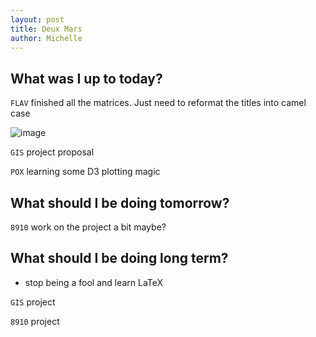 ```yaml
---
layout: post
title: Deux Mars
author: Michelle
---
```


## What was I up to today?

`FLAV` finished all the matrices.  Just need to reformat the titles into camel case

![image](http://mememaker.us/wp-content/uploads/2014/12/1418145978421.jpg)

`GIS` project proposal

`POX` learning some D3 plotting magic

## What should I be doing tomorrow?

`8910` work on the project a bit maybe?

## What should I be doing long term?

* stop being a fool and learn LaTeX

`GIS` project 

`8910` project


<i class="fa fa-code" style="color:pink"> </i>




